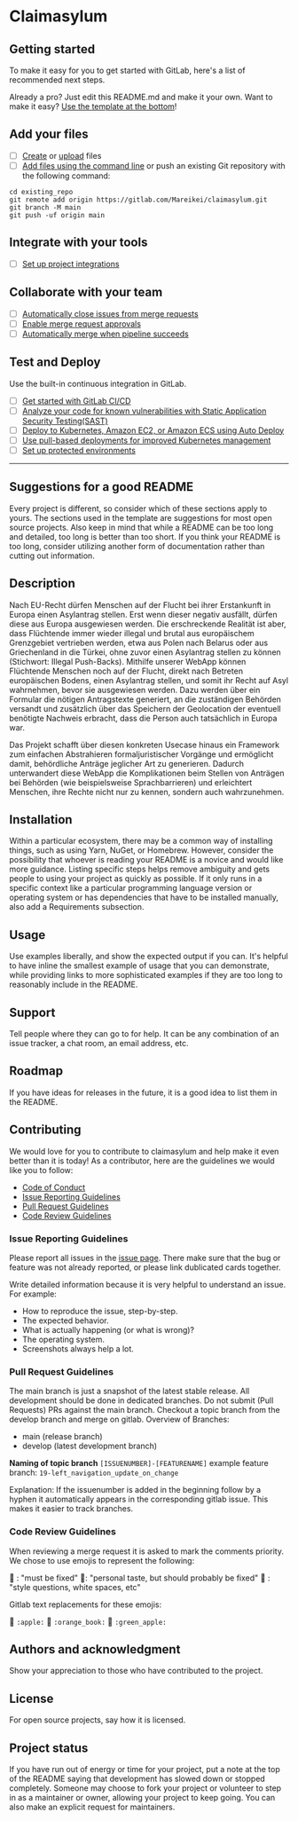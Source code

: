 # Claimasylum



## Getting started

To make it easy for you to get started with GitLab, here's a list of recommended next steps.

Already a pro? Just edit this README.md and make it your own. Want to make it easy? [Use the template at the bottom](#editing-this-readme)!

## Add your files

- [ ] [Create](https://docs.gitlab.com/ee/user/project/repository/web_editor.html#create-a-file) or [upload](https://docs.gitlab.com/ee/user/project/repository/web_editor.html#upload-a-file) files
- [ ] [Add files using the command line](https://docs.gitlab.com/ee/gitlab-basics/add-file.html#add-a-file-using-the-command-line) or push an existing Git repository with the following command:

```
cd existing_repo
git remote add origin https://gitlab.com/Mareikei/claimasylum.git
git branch -M main
git push -uf origin main
```

## Integrate with your tools

- [ ] [Set up project integrations](https://gitlab.com/Mareikei/claimasylum/-/settings/integrations)

## Collaborate with your team

- [ ] [Automatically close issues from merge requests](https://docs.gitlab.com/ee/user/project/issues/managing_issues.html#closing-issues-automatically)
- [ ] [Enable merge request approvals](https://docs.gitlab.com/ee/user/project/merge_requests/approvals/)
- [ ] [Automatically merge when pipeline succeeds](https://docs.gitlab.com/ee/user/project/merge_requests/merge_when_pipeline_succeeds.html)

## Test and Deploy

Use the built-in continuous integration in GitLab.

- [ ] [Get started with GitLab CI/CD](https://docs.gitlab.com/ee/ci/quick_start/index.html)
- [ ] [Analyze your code for known vulnerabilities with Static Application Security Testing(SAST)](https://docs.gitlab.com/ee/user/application_security/sast/)
- [ ] [Deploy to Kubernetes, Amazon EC2, or Amazon ECS using Auto Deploy](https://docs.gitlab.com/ee/topics/autodevops/requirements.html)
- [ ] [Use pull-based deployments for improved Kubernetes management](https://docs.gitlab.com/ee/user/clusters/agent/)
- [ ] [Set up protected environments](https://docs.gitlab.com/ee/ci/environments/protected_environments.html)

***

## Suggestions for a good README
Every project is different, so consider which of these sections apply to yours. The sections used in the template are suggestions for most open source projects. Also keep in mind that while a README can be too long and detailed, too long is better than too short. If you think your README is too long, consider utilizing another form of documentation rather than cutting out information.

## Description
Nach EU-Recht dürfen Menschen auf der Flucht bei ihrer Erstankunft in Europa einen Asylantrag stellen. Erst wenn dieser negativ ausfällt, dürfen diese aus Europa ausgewiesen werden. Die erschreckende Realität ist aber, dass Flüchtende immer wieder illegal und brutal aus europäischem Grenzgebiet vertrieben werden, etwa aus Polen nach Belarus oder aus Griechenland in die Türkei, ohne zuvor einen Asylantrag stellen zu können (Stichwort: Illegal Push-Backs). Mithilfe unserer WebApp können Flüchtende Menschen noch auf der Flucht, direkt nach Betreten europäischen Bodens, einen Asylantrag stellen, und somit ihr Recht auf Asyl wahrnehmen, bevor sie ausgewiesen werden. Dazu werden über ein Formular die nötigen Antragstexte generiert, an die zuständigen Behörden versandt und zusätzlich über das Speichern der Geolocation der eventuell benötigte Nachweis erbracht, dass die Person auch tatsächlich in Europa war.

Das Projekt schafft über diesen konkreten Usecase hinaus ein Framework zum einfachen Abstrahieren formaljuristischer Vorgänge und ermöglicht damit, behördliche Anträge jeglicher Art zu generieren. Dadurch unterwandert diese WebApp die Komplikationen beim Stellen von Anträgen bei Behörden (wie beispielsweise Sprachbarrieren) und erleichtert Menschen, ihre Rechte nicht nur zu kennen, sondern auch wahrzunehmen.


## Installation
Within a particular ecosystem, there may be a common way of installing things, such as using Yarn, NuGet, or Homebrew. However, consider the possibility that whoever is reading your README is a novice and would like more guidance. Listing specific steps helps remove ambiguity and gets people to using your project as quickly as possible. If it only runs in a specific context like a particular programming language version or operating system or has dependencies that have to be installed manually, also add a Requirements subsection.

## Usage
Use examples liberally, and show the expected output if you can. It's helpful to have inline the smallest example of usage that you can demonstrate, while providing links to more sophisticated examples if they are too long to reasonably include in the README.

## Support
Tell people where they can go to for help. It can be any combination of an issue tracker, a chat room, an email address, etc.

## Roadmap
If you have ideas for releases in the future, it is a good idea to list them in the README.

## Contributing

We would love for you to contribute to claimasylum and help make it even better than it is today! As a contributor, here are the guidelines we would like you to follow:

- [Code of Conduct](./CODE_OF_CONDUCT.md)
- [Issue Reporting Guidelines](#issue-reporting-guidelines)
- [Pull Request Guidelines](#pull-request-guidelines)
- [Code Review Guidelines](#code-review-guidelines)

### Issue Reporting Guidelines

Please report all issues in the [issue page](https://gitlab.com/mareikei/claimasylum/issues). There make sure that the bug or feature was not already reported, or please link dublicated cards together.

Write detailed information because it is very helpful to understand an issue. For example:

- How to reproduce the issue, step-by-step.
- The expected behavior.
- What is actually happening (or what is wrong)?
- The operating system.
- Screenshots always help a lot.

### Pull Request Guidelines

The main branch is just a snapshot of the latest stable release. All development should be done in dedicated branches. Do not submit (Pull Requests) PRs against the main branch.
Checkout a topic branch from the develop branch and merge on gitlab.
Overview of Branches:

- main (release branch)
- develop (latest development branch)

**Naming of topic branch**
`[ISSUENUMBER]-[FEATURENAME]`
  example feature branch:
`19-left_navigation_update_on_change`

Explanation:
If the issuenumber is added in the beginning follow by a hyphen it automatically appears in the corresponding gitlab issue. This makes it easier to track branches.

### Code Review Guidelines

When reviewing a merge request it is asked to mark the comments priority. We chose to use emojis to represent the following:

:apple: : "must be fixed"
:orange_book:: "personal taste, but should probably be fixed"
:green_apple: : "style questions, white spaces, etc"

Gitlab text replacements for these emojis:

:apple:  `:apple:`
:orange_book:    `:orange_book:`
:green_apple:    `:green_apple:`

## Authors and acknowledgment
Show your appreciation to those who have contributed to the project.

## License
For open source projects, say how it is licensed.

## Project status
If you have run out of energy or time for your project, put a note at the top of the README saying that development has slowed down or stopped completely. Someone may choose to fork your project or volunteer to step in as a maintainer or owner, allowing your project to keep going. You can also make an explicit request for maintainers.

